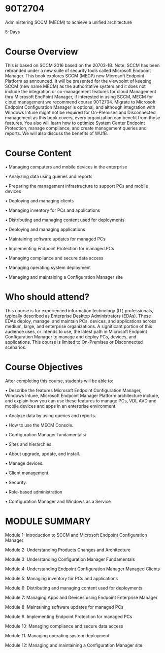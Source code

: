 <h1><b>90T2704</b> </H1>
Administering SCCM (MECM) to achieve a unified architecture

5-Days

<h1><b>Course Overview </b></H1>
This is based on SCCM 2016 based on the 20703-1B.  Note: SCCM has been rebranded under a new suite of security tools called Microsoft Endpoint Manager.  This book explores SCCM (MECP) new Microsoft Endpoint Platform as announced.  It will be presented for the viewpoint of keeping SCCM (new name MECM) as the authoritative system and it does not include the integration or co-management features for cloud Management thru Microsoft EndPoint Manager, if interested in using SCCM, MECM for cloud management we recommend course 90T2704. Migrate to Microsoft Endpoint Configuration Manager is optional, and although integration with Windows Intune might not be required for On-Premises and Disconnected management as this book covers, every organization can benefit from those features. You also will learn how to optimize System Center Endpoint Protection, manage compliance, and create management queries and reports.  We will also discuss the benefits of WUfB.

<h1><b> Course Content </b></H1>

•	Managing computers and mobile devices in the enterprise

•	Analyzing data using queries and reports

•	Preparing the management infrastructure to support PCs and mobile devices

•	Deploying and managing clients

•	Managing inventory for PCs and applications

•	Distributing and managing content used for deployments

•	Deploying and managing applications

•	Maintaining software updates for managed PCs

•	Implementing Endpoint Protection for managed PCs

•	Managing compliance and secure data access

•	Managing operating system deployment

•	Managing and maintaining a Configuration Manager site



<h1><b>Who should attend? </b></H1>
This course is for experienced information technology (IT) professionals, typically described as Enterprise Desktop Administrators (EDAs). These EDAs deploy, manage, and maintain PCs, devices, and applications across medium, large, and enterprise organizations. A significant portion of this audience uses, or intends to use, the latest path in Microsoft Endpoint Configuration Manager to manage and deploy PCs, devices, and applications.  This course is limited to On-Premises or Disconnected scenarios.



<h1><b>Course Objectives</b></H1>
After completing this course, students will be able to:

•	Describe the features Microsoft Endpoint Configuration Manager, Windows Intune, Microsoft Endpoint Manager Platform architecture include, and explain how you can use these features to manage PCs, VDI, AVD and mobile devices and apps in an enterprise environment.

•	Analyze data by using queries and reports.

•	How to use the MECM Console.

•	Configuration Manager fundamentals/

•	Sites and hierarchies.

•	About upgrade, update, and install.

•	Manage devices.

•	Client management.

•	Security.

•	Role-based administration

•	Configuration Manager and Windows as a Service


<h1><b>MODULE SUMMARY</b></H1>
Module 1: Introduction to SCCM and Microsoft Endpoint Configuration Manager

Module 2: Understanding Products Changes and Architecture

Module 3: Understanding Configuration Manager Fundamentals

Module 4: Understanding Endpoint Configuration Manager Managed Clients

Module 5: Managing inventory for PCs and applications

Module 6: Distributing and managing content used for deployments

Module 7: Managing Apps and Devices using Endpoint Enterprise Manager

Module 8: Maintaining software updates for managed PCs

Module 9: Implementing Endpoint Protection for managed PCs

Module 10: Managing compliance and secure data access

Module 11: Managing operating system deployment

Module 12: Managing and maintaining a Configuration Manager site


